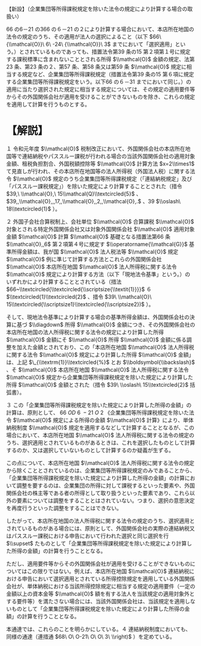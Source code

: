 【新設】（企業集団等所得課税規定を除いた法令の規定により計算する場合の取扱い）

66 の6－21 の366 の６－21 の２により計算する場合において、本店所在地国の法令の規定のうち、その適用が法人の選択によること（以下 $66\ {\\mathcal{O}}\ 6\ -24\ {\\mathcal{O}}\ 3$ までにおいて「選択適用」という。）とされているものであっても、措置法令第39 条の15 第２項第１号に規定する課税標準に含まれないこととされる所得 $\\mathcal{O}$ 金額の規定、法第23 条、第23 条の２、第57 条、第58 条又は第59 条 $\\mathcal{O}$ 規定に相当する規定など、企業集団等所得課税規定（措置法令第39 条の15 第６項に規定する企業集団等所得課税規定をいう。以下66 の６－31 までにおいて同じ。）の適用に当たり選択された規定に相当する規定については、その規定の適用要件等からその外国関係会社が適用を受けることができないものを除き、これらの規定を適用して計算を行うものとする。

# 【解説】

１ 令和元年度 $\\mathcal{O}$ 税制改正において、外国関係会社の本店所在地国等で連結納税やパススルー課税が行われる場合の当該外国関係会社の適用対象金額、租税負担割合、外国税額控除等 $\\mathcal{O}$ 計算方法 $x=2\\times1$ て見直しが行われ、その本店所在地国等の法人所得税（外国法人税）に関する法令 $\\mathcal{O}$ 規定のうち企業集団等所得課税規定（「連結納税規定」及び「パススルー課税規定」）を除いた規定により計算することとされた（措令 $39,\ \\mathcal{O},\ 15\\mathcal{Q}\\textcircled{5}$ 、 $39,,\\mathcal{O},,,17,,\\mathcal{O},,2,,\\mathcal{O},.$ 、39 $\\oslash\ 18\\textcircled{1}$ ）。

２ 外国子会社合算税制上、会社単位 $\\mathcal{O}$ 合算課税 $\\mathcal{O}$ 対象とされる特定外国関係会社又は対象外国関係会社 $\\mathcal{O}$ 適用対象金額 $\\mathcal{O}$ 計算 $\\mathcal{O}$ 基礎となる措置法第66 条 $\\mathcal{O},,6$ 第２項第４号に規定す $\\operatorname{\\mathcal{G}}$ 基準所得金額は、我が国 $\\mathcal{O}$ 法人税法等 $\\mathcal{O}$ 規定 $\\mathcal{O}$ 例に準じて計算する方法とこれらの外国関係会社 $\\mathcal{O}$ 本店所在地国 $\\mathcal{O}$ 法人所得税に関する法令 $\\mathcal{O}$ 規定により計算する方法（以下「現地法令基準」という。）のいずれかにより計算することとされている（措法 $66~\\textcircled{\\textcircled{\\scriptsize{\\textit{1}}}}$ ６ $\\textcircled{1}\\textcircled{2}$ 、措令 $39\ \\mathcal{O}\ 15\\textcircled{\\scriptsize1}\\textcircled{\\scriptsize2})$ ）。

そして、現地法令基準により計算する場合の基準所得金額は、外国関係会社の決算に基づ $\\diagdown$ 所得 $\\mathcal{O}$ 金額につき、その外国関係会社の本店所在地国の法人所得税に関する法令の規定により計算した所得 $\\mathcal{O}$ 金額にそ $\\mathcal{O}$ 所得 $\\mathcal{O}$ 金額に係る調整を加えた金額とされており、この「本店所在地国 $\\mathcal{O}$ 法人所得税に関する法令 $\\mathcal{O}$ 規定により計算した所得 $\\mathcal{O}$ 金額」は、上記 $\_{\\textrm{1}}\\textcircled{%}$ とお $\\boldsymbol{\\backslash}$ 、そ $\\mathcal{O}$ 本店所在地国 $\\mathcal{O}$ 法人所得税に関する法令 $\\mathcal{O}$ 規定から企業集団等所得課税規定を除いた規定により計算した所得 $\\mathcal{O}$ 金額とされた（措令 $39\ \\oslash\ 15\\textcircled{2}$ 括弧書）。

３ この「企業集団等所得課税規定を除いた規定により計算した所得の金額」の計算は、原則として、 $66\ O D\ 6\ -21\ O\ 2$ 《企業集団等所得課税規定を除いた法令 $\\mathcal{O}$ 規定による所得の金額 $\\mathcal{O}$ 計算》により、単体納税制度 $\\mathcal{O}$ 規定を適用するなどして計算することとなるが、この場合において、本店所在地国 $\\mathcal{O}$ 法人所得税に関する法令の規定のうち、選択適用とされているものがあるときは、これを選択したものとして計算するのか、又は選択していないものとして計算するのか疑義が生ずる。

この点について、本店所在地国 $\\mathcal{O}$ 法人所得税に関する法令の規定から除くこととされているのは、企業集団等所得課税規定のみであることから、「企業集団等所得課税規定を除いた規定により計算した所得の金額」の計算において調整を要するのは、企業集団の所得に対して課税するといった要素や、外国関係会社の株主等である者の所得として取り扱うといった要素であり、これら以外の要素については調整をすることとはされていない。つまり、選択の意思決定を再度行うといった調整をすることはできない。

したがって、本店所在地国の法人所得税に関する法令の規定のうち、選択適用とされているものがある場合には、原則として、外国関係会社の実際の連結納税又はパススルー課税における申告において行われた選択と同じ選択を行 $\\supset$ たものとして「企業集団等所得課税規定を除いた規定により計算した所得の金額」の計算を行うこととなる。

ただし、適用要件等からその外国関係会社が適用を受けることができないものについてはこの限りではない。例えば、本店所在地国 $\\mathcal{O}$ 連結納税における申告において選択適用とされている所得控除規定を適用している外国関係会社が、単体納税における当該所得控除規定に相当する規定の適用要件（一定の金額以上の資本金等 $\\mathcal{O}$ 額を有する法人を当該規定の適用対象外とする要件等）を満たさない場合には、当該外国関係会社は、当該規定を適用しないものとして「企業集団等所得課税規定を除いた規定により計算した所得の金額」の計算を行うこととなる。

本通達では、これらのことを明らかにしている。４ 連結納税制度においても、同様の通達（連措通 $68\ O\ O-21\ O\ O\ 3\ \\right)$ ）を定めている。